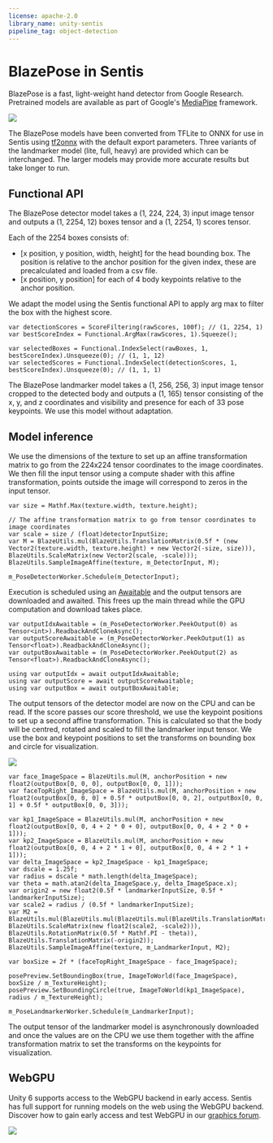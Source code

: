 ```yaml
---
license: apache-2.0
library_name: unity-sentis
pipeline_tag: object-detection
---
```


# BlazePose in Sentis

BlazePose is a fast, light-weight hand detector from Google Research. Pretrained models are available as part of Google's [MediaPipe](https://ai.google.dev/edge/mediapipe/solutions/vision/hand_landmarker) framework.

![](./images/pose.jpg)

The BlazePose models have been converted from TFLite to ONNX for use in Sentis using [tf2onnx](https://github.com/onnx/tensorflow-onnx) with the default export parameters. Three variants of the landmarker model (lite, full, heavy) are provided which can be interchanged. The larger models may provide more accurate results but take longer to run.

## Functional API

The BlazePose detector model takes a (1, 224, 224, 3) input image tensor and outputs a (1, 2254, 12) boxes tensor and a (1, 2254, 1) scores tensor.

Each of the 2254 boxes consists of:
- [x position, y position, width, height] for the head bounding box. The position is relative to the anchor position for the given index, these are precalculated and loaded from a csv file.
- [x position, y position] for each of 4 body keypoints relative to the anchor position.

We adapt the model using the Sentis functional API to apply arg max to filter the box with the highest score.
```
var detectionScores = ScoreFiltering(rawScores, 100f); // (1, 2254, 1)
var bestScoreIndex = Functional.ArgMax(rawScores, 1).Squeeze();

var selectedBoxes = Functional.IndexSelect(rawBoxes, 1, bestScoreIndex).Unsqueeze(0); // (1, 1, 12)
var selectedScores = Functional.IndexSelect(detectionScores, 1, bestScoreIndex).Unsqueeze(0); // (1, 1, 1)
```

The BlazePose landmarker model takes a (1, 256, 256, 3) input image tensor cropped to the detected body and outputs a (1, 165) tensor consisting of the x, y, and z coordinates and visibility and presence for each of 33 pose keypoints. We use this model without adaptation.

## Model inference

We use the dimensions of the texture to set up an affine transformation matrix to go from the 224x224 tensor coordinates to the image coordinates. We then fill the input tensor using a compute shader with this affine transformation, points outside the image will correspond to zeros in the input tensor.
```
var size = Mathf.Max(texture.width, texture.height);

// The affine transformation matrix to go from tensor coordinates to image coordinates
var scale = size / (float)detectorInputSize;
var M = BlazeUtils.mul(BlazeUtils.TranslationMatrix(0.5f * (new Vector2(texture.width, texture.height) + new Vector2(-size, size))), BlazeUtils.ScaleMatrix(new Vector2(scale, -scale)));
BlazeUtils.SampleImageAffine(texture, m_DetectorInput, M);

m_PoseDetectorWorker.Schedule(m_DetectorInput);
```

Execution is scheduled using an [Awaitable](https://docs.unity3d.com/6000.0/Documentation/ScriptReference/Awaitable.html) and the output tensors are downloaded and awaited. This frees up the main thread while the GPU computation and download takes place.
```
var outputIdxAwaitable = (m_PoseDetectorWorker.PeekOutput(0) as Tensor<int>).ReadbackAndCloneAsync();
var outputScoreAwaitable = (m_PoseDetectorWorker.PeekOutput(1) as Tensor<float>).ReadbackAndCloneAsync();
var outputBoxAwaitable = (m_PoseDetectorWorker.PeekOutput(2) as Tensor<float>).ReadbackAndCloneAsync();

using var outputIdx = await outputIdxAwaitable;
using var outputScore = await outputScoreAwaitable;
using var outputBox = await outputBoxAwaitable;
```
The output tensors of the detector model are now on the CPU and can be read. If the score passes our score threshold, we use the keypoint positions to set up a second affine transformation. This is calculated so that the body will be centred, rotated and scaled to fill the landmarker input tensor. We use the box and keypoint positions to set the transforms on bounding box and circle for visualization.

![](./images/pose_landmarker_input.png)
```
var face_ImageSpace = BlazeUtils.mul(M, anchorPosition + new float2(outputBox[0, 0, 0], outputBox[0, 0, 1]));
var faceTopRight_ImageSpace = BlazeUtils.mul(M, anchorPosition + new float2(outputBox[0, 0, 0] + 0.5f * outputBox[0, 0, 2], outputBox[0, 0, 1] + 0.5f * outputBox[0, 0, 3]));

var kp1_ImageSpace = BlazeUtils.mul(M, anchorPosition + new float2(outputBox[0, 0, 4 + 2 * 0 + 0], outputBox[0, 0, 4 + 2 * 0 + 1]));
var kp2_ImageSpace = BlazeUtils.mul(M, anchorPosition + new float2(outputBox[0, 0, 4 + 2 * 1 + 0], outputBox[0, 0, 4 + 2 * 1 + 1]));
var delta_ImageSpace = kp2_ImageSpace - kp1_ImageSpace;
var dscale = 1.25f;
var radius = dscale * math.length(delta_ImageSpace);
var theta = math.atan2(delta_ImageSpace.y, delta_ImageSpace.x);
var origin2 = new float2(0.5f * landmarkerInputSize, 0.5f * landmarkerInputSize);
var scale2 = radius / (0.5f * landmarkerInputSize);
var M2 = BlazeUtils.mul(BlazeUtils.mul(BlazeUtils.mul(BlazeUtils.TranslationMatrix(kp1_ImageSpace), BlazeUtils.ScaleMatrix(new float2(scale2, -scale2))), BlazeUtils.RotationMatrix(0.5f * Mathf.PI - theta)), BlazeUtils.TranslationMatrix(-origin2));
BlazeUtils.SampleImageAffine(texture, m_LandmarkerInput, M2);

var boxSize = 2f * (faceTopRight_ImageSpace - face_ImageSpace);

posePreview.SetBoundingBox(true, ImageToWorld(face_ImageSpace), boxSize / m_TextureHeight);
posePreview.SetBoundingCircle(true, ImageToWorld(kp1_ImageSpace), radius / m_TextureHeight);

m_PoseLandmarkerWorker.Schedule(m_LandmarkerInput);
```
The output tensor of the landmarker model is asynchronously downloaded and once the values are on the CPU we use them together with the affine transformation matrix to set the transforms on the keypoints for visualization.

## WebGPU
Unity 6 supports access to the WebGPU backend in early access. Sentis has full support for running models on the web using the WebGPU backend. Discover how to gain early access and test WebGPU in our [graphics forum](https://discussions.unity.com/t/early-access-to-the-new-webgpu-backend-in-unity-2023-3/933493).

![](./images/pose_webgpu.png)